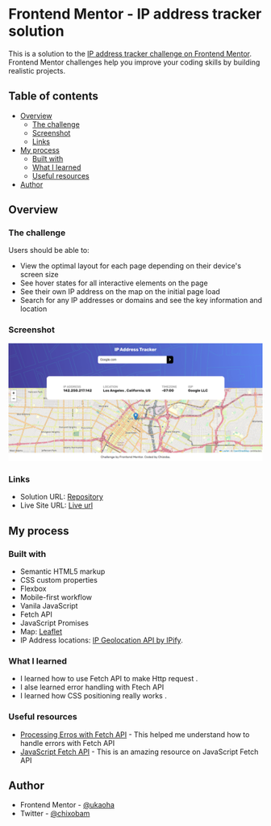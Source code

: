 # Frontend Mentor - IP address tracker solution

This is a solution to the [IP address tracker challenge on Frontend Mentor](https://www.frontendmentor.io/challenges/ip-address-tracker-I8-0yYAH0). Frontend Mentor challenges help you improve your coding skills by building realistic projects. 

## Table of contents

- [Overview](#overview)
  - [The challenge](#the-challenge)
  - [Screenshot](#screenshot)
  - [Links](#links)
- [My process](#my-process)
  - [Built with](#built-with)
  - [What I learned](#what-i-learned)
  - [Useful resources](#useful-resources)
- [Author](#author)



## Overview

### The challenge

Users should be able to:

- View the optimal layout for each page depending on their device's screen size
- See hover states for all interactive elements on the page
- See their own IP address on the map on the initial page load
- Search for any IP addresses or domains and see the key information and location

### Screenshot

![](./images/Frontend%20Mentor%20_%20IP%20Address%20Tracker%20(2).png)


### Links

- Solution URL: [Repository](https://github.com/Ukaoha/IP-ADDRESS-TRACKER)
- Live Site URL: [Live url](https://ukaoha.github.io/IP-ADDRESS-TRACKER/)

## My process

### Built with

- Semantic HTML5 markup
- CSS custom properties
- Flexbox
- Mobile-first workflow
- Vanila JavaScript
- Fetch API 
- JavaScript Promises
- Map: [Leaflet](https://leafletjs.com/)
- IP Address locations: [IP Geolocation API by IPify](https://geo.ipify.org/).


### What I learned

-  I learned how to use Fetch API to make Http request .
- I alse learned error handling with Ftech API
- I learned how CSS positioning really works .



### Useful resources

- [Processing Erros with Fetch API](https://gist.github.com/odewahn/5a5eeb23279eed6a80d7798fdb47fe91) - This helped me understand how to handle errors with Fetch API
- [JavaScript Fetch API](https://www.javascripttutorial.net/javascript-fetch-api/) - This is an amazing resource on JavaScript Fetch API


## Author

- Frontend Mentor - [@ukaoha](https://www.frontendmentor.io/profile/Ukaoha)
- Twitter - [@chixobam](https://www.twitter.com/chixobam)

